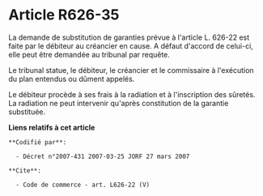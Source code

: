 # Article R626-35

La demande de substitution de garanties prévue à l'article L. 626-22 est faite par le débiteur au créancier en cause. A
défaut d'accord de celui-ci, elle peut être demandée au tribunal par requête. 

Le tribunal statue, le débiteur, le créancier et le commissaire à l'exécution du plan entendus ou dûment appelés. 

Le débiteur procède à ses frais à la radiation et à l'inscription des sûretés. La radiation ne peut intervenir qu'après
constitution de la garantie substituée.

**Liens relatifs à cet article**

	**Codifié par**:

	  - Décret n°2007-431 2007-03-25 JORF 27 mars 2007

	**Cite**:

	  - Code de commerce - art. L626-22 (V)

